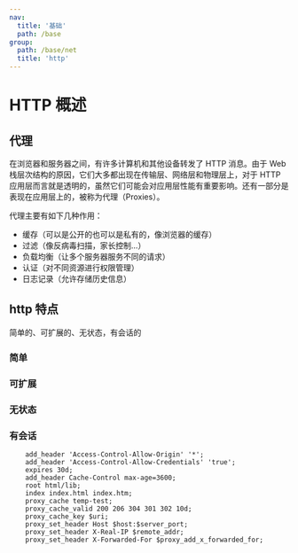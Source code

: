 ```yaml
---
nav:
  title: '基础'
  path: /base
group:
  path: /base/net
  title: 'http'
---
```


# HTTP 概述

## 代理

在浏览器和服务器之间，有许多计算机和其他设备转发了 HTTP 消息。由于 Web 栈层次结构的原因，它们大多都出现在传输层、网络层和物理层上，对于 HTTP 应用层而言就是透明的，虽然它们可能会对应用层性能有重要影响。还有一部分是表现在应用层上的，被称为代理（Proxies）。

代理主要有如下几种作用：

- 缓存（可以是公开的也可以是私有的，像浏览器的缓存）
- 过滤（像反病毒扫描，家长控制...）
- 负载均衡（让多个服务器服务不同的请求）
- 认证（对不同资源进行权限管理）
- 日志记录（允许存储历史信息）

## http 特点

简单的、可扩展的、无状态，有会话的

### 简单

### 可扩展

### 无状态

### 有会话

        add_header 'Access-Control-Allow-Origin' '*';
        add_header 'Access-Control-Allow-Credentials' 'true';
        expires 30d;
        add_header Cache-Control max-age=3600;
        root html/lib;
        index index.html index.htm;
        proxy_cache temp-test;
        proxy_cache_valid 200 206 304 301 302 10d;
        proxy_cache_key $uri;
        proxy_set_header Host $host:$server_port;
        proxy_set_header X-Real-IP $remote_addr;
        proxy_set_header X-Forwarded-For $proxy_add_x_forwarded_for;
